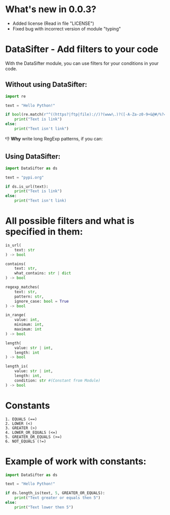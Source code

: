 # What's new in 0.0.3?
+ Added license (Read in file "LICENSE")
+ Fixed bug with incorrect version of module "typing"


# DataSifter - Add filters to your code

With the DataSifter module, you can use filters for your conditions in your code.

## Without using DataSifter:
```python
import re

text = "Hello Python!"

if bool(re.match(r"^((https?|ftp|file)://)?(www\.)?([-A-Za-z0-9+&@#/%?=~_|!:,.;]*)$", text, re.IGNORECASE)):
    print("Text is link")
else:
    print("Text isn't link")
```

👎 **Why** write long RegExp patterns, if you can:

## Using DataSifter:
```python
import DataSifter as ds

text = "pypi.org"

if ds.is_url(text):
    print("Text is link")
else:
    print("Text isn't link)
```

# All possible filters and what is specified in them:
```python
is_url(
    text: str
) -> bool

contains(
    text: str,
    what_contains: str | dict
) -> bool

regexp_matches(
    text: str,
    pattern: str,
    ignore_case: bool = True
) -> bool

in_range(
    value: int,
    minimum: int,
    maximum: int
) -> bool

length(
    value: str | int,
    length: int
) -> bool

length_is(
    value: str | int,
    length: int,
    condition: str #(Constant from Module)
) -> bool
```

# Constants
```
1. EQUALS (==)
2. LOWER (<)
3. GREATER (>)
4. LOWER_OR_EQUALS (<=)
5. GREATER_OR_EQUALS (>=)
6. NOT_EQUALS (!=)
```

# Example of work with constants:
```python
import DataSifter as ds

text = "Hello Python!"

if ds.length_is(text, 5, GREATER_OR_EQUALS):
    print("Text greater or equals then 5")
else:
    print("Text lower then 5")
```
